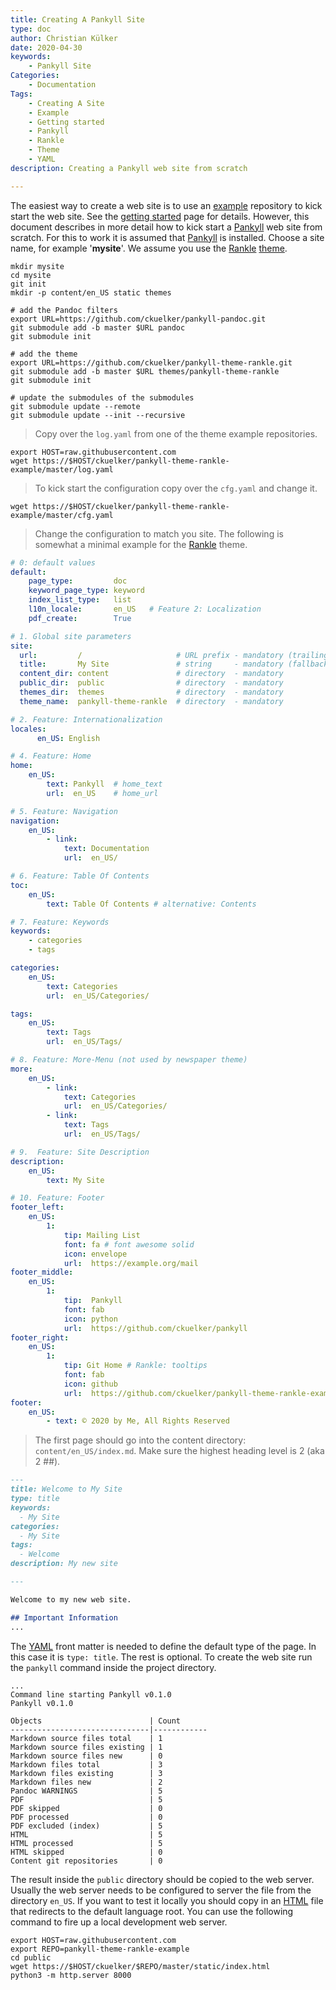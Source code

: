```yaml
---
title: Creating A Pankyll Site
type: doc
author: Christian Külker
date: 2020-04-30
keywords:
    - Pankyll Site
Categories:
    - Documentation
Tags:
    - Creating A Site
    - Example
    - Getting started
    - Pankyll
    - Rankle
    - Theme
    - YAML
description: Creating a Pankyll web site from scratch

---
```


The easiest way to create a web site is to use an [example] repository to kick
start the web site. See the [getting started] page for details. However, this
document describes in more detail how to kick start a [Pankyll] web site from
scratch. For this to work it is assumed that [Pankyll] is installed.  Choose a
site name, for example '**mysite**'. We assume you use the [Rankle] [theme].

```shell
mkdir mysite
cd mysite
git init
mkdir -p content/en_US static themes

# add the Pandoc filters
export URL=https://github.com/ckuelker/pankyll-pandoc.git
git submodule add -b master $URL pandoc
git submodule init

# add the theme
export URL=https://github.com/ckuelker/pankyll-theme-rankle.git
git submodule add -b master $URL themes/pankyll-theme-rankle
git submodule init

# update the submodules of the submodules
git submodule update --remote
git submodule update --init --recursive
```

> Copy over the `log.yaml` from one of the theme example repositories.

```shell
export HOST=raw.githubusercontent.com
wget https://$HOST/ckuelker/pankyll-theme-rankle-example/master/log.yaml
```
> To kick start the configuration copy over the `cfg.yaml` and change it.

```shell
wget https://$HOST/ckuelker/pankyll-theme-rankle-example/master/cfg.yaml
```

> Change the configuration to match you site. The following is somewhat a
> minimal example for the [Rankle] theme.

```yaml
# 0: default values
default:
    page_type:         doc
    keyword_page_type: keyword
    index_list_type:   list
    l10n_locale:       en_US   # Feature 2: Localization
    pdf_create:        True

# 1. Global site parameters
site:
  url:         /                     # URL prefix - mandatory (trailing slash)
  title:       My Site               # string     - mandatory (fallback)
  content_dir: content               # directory  - mandatory
  public_dir:  public                # directory  - mandatory
  themes_dir:  themes                # directory  - mandatory
  theme_name:  pankyll-theme-rankle  # directory  - mandatory

# 2. Feature: Internationalization
locales:
      en_US: English

# 4. Feature: Home
home:
    en_US:
        text: Pankyll  # home_text
        url:  en_US    # home_url

# 5. Feature: Navigation
navigation:
    en_US:
        - link:
            text: Documentation
            url:  en_US/

# 6. Feature: Table Of Contents
toc:
    en_US:
        text: Table Of Contents # alternative: Contents

# 7. Feature: Keywords
keywords:
    - categories
    - tags

categories:
    en_US:
        text: Categories
        url:  en_US/Categories/

tags:
    en_US:
        text: Tags
        url:  en_US/Tags/

# 8. Feature: More-Menu (not used by newspaper theme)
more:
    en_US:
        - link:
            text: Categories
            url:  en_US/Categories/
        - link:
            text: Tags
            url:  en_US/Tags/

# 9.  Feature: Site Description
description:
    en_US:
        text: My Site

# 10. Feature: Footer
footer_left:
    en_US:
        1:
            tip: Mailing List
            font: fa # font awesome solid
            icon: envelope
            url:  https://example.org/mail
footer_middle:
    en_US:
        1:
            tip:  Pankyll
            font: fab
            icon: python
            url:  https://github.com/ckuelker/pankyll
footer_right:
    en_US:
        1:
            tip: Git Home # Rankle: tooltips
            font: fab
            icon: github
            url:  https://github.com/ckuelker/pankyll-theme-rankle-example
footer:
    en_US:
        - text: © 2020 by Me, All Rights Reserved
```

> The first page should go into the content directory:
> `content/en_US/index.md`.  Make sure the highest heading level is 2 (aka 2
> ##).

```markdown
---
title: Welcome to My Site
type: title
keywords:
  - My Site
categories:
  - My Site
tags:
  - Welcome
description: My new site

---

Welcome to my new web site.

## Important Information
...
```

The [YAML] front matter is needed to define the default type of the page. In
this case it is `type: title`. The rest is optional.  To create the web site
run the `pankyll` command inside the project directory.

```shell
...
Command line starting Pankyll v0.1.0
Pankyll v0.1.0

Objects                        | Count
-------------------------------|------------
Markdown source files total    | 1
Markdown source files existing | 1
Markdown source files new      | 0
Markdown files total           | 3
Markdown files existing        | 3
Markdown files new             | 2
Pandoc WARNINGS                | 5
PDF                            | 5
PDF skipped                    | 0
PDF processed                  | 0
PDF excluded (index)           | 5
HTML                           | 5
HTML processed                 | 5
HTML skipped                   | 0
Content git repositories       | 0
```

The result inside the `public` directory should be copied to the web server.
Usually the web server needs to be configured to server the file from the
directory `en_US`. If you want to test it locally you should copy in an [HTML]
file that redirects to the default language root. You can use the following
command to fire up a local development web server.

```shell
export HOST=raw.githubusercontent.com
export REPO=pankyll-theme-rankle-example
cd public
wget https://$HOST/ckuelker/$REPO/master/static/index.html
python3 -m http.server 8000
```
[Example]: /en_US/Example-Sites
[Getting started]: /en_US/Documentation/getting-started.html
[HTML]: https://en.wikipedia.org/wiki/HTML
[Pankyll]: https://www.pankyll.org/
[Rankle]: /en_US/Pankyll-Themes/pankyll-theme-rankle.html
[Theme]: /en_US/Pankyll-Themes/
[YAML]: https://yaml.org/
